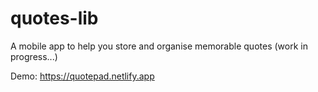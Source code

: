 # quotes-lib
A mobile app to help you store and organise memorable quotes (work in progress...)

Demo: https://quotepad.netlify.app

